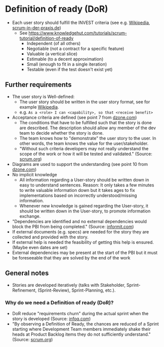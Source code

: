 # Definition of ready (DoR)
- Each user story should fulfill the INVEST criteria (see e.g. [Wikipedia](https://en.wikipedia.org/wiki/INVEST_(mnemonic)), [scrum-in-der-praxis.de](https://scrum-in-der-praxis.de/glossary/invest))
  - See https://www.knowledgehut.com/tutorials/scrum-tutorial/definition-of-ready
    - Independent (of all others)
    - Negotiable (not a contract for a specific feature)
    - Valuable (a vertical slice)
    - Estimable (to a decent approximation)
    - Small (enough to fit in a single iteration)
    - Testable (even if the test doesn't exist yet)

## Further requirements
- The user story is Well-defined:
  - The user story should be written in the user story format, see for example [Wikipedia](https://en.wikipedia.org/wiki/User_story#Principle).
  - e.g. `As a <role> I can <capability>, so that <receive benefit>`
- Acceptance criteria are defined (see point 7 from [dzone.com](https://dzone.com/articles/10-tips-for-writing-good-user-stories))
  - The conditions that have to be fulfilled such that the story is done are described. The description should allow any member of the dev team to decide whether the story is done.
  - The team knows how to "demonstrate" the user story to the user. In other words, the team knows the value for the user/stakeholder.
  - "Without such criteria developers may not really understand the scope of the work or how it will be tested and validated." (Source: [scrum.org](https://www.scrum.org/resources/blog/walking-through-definition-ready))
- Diagrams are used to support the understanding (see point 10 from [dzone.com](https://dzone.com/articles/10-tips-for-writing-good-user-stories))
- No implicit knowledge
  - All information regarding a User-story should be written down in easy to understand sentences. Reason: It only takes a few minutes to write valuable information down but it takes ages to fix implementations based on incorrectly understood/missing information.
   - Whenever new knowledge is gained regarding the User-story, it should be written down in the User-story, to promote information exchange.
 - "Dependencies are identified and no external dependencies would block the PBI from being completed." (Source: [informit.com](https://www.informit.com/articles/article.aspx?p=1928232&seqNum=5))
 - If external documents (e.g. specs) are needed for the story they are collected and provided with the story.
 - If external help is needed the feasibility of getting this help is ensured. (Maybe even dates are set)
  - External dependencies may be present at the start of the PBI but it must be foreseeable that they are solved by the end of the work


## General notes
- Stories are developed iteratively (talks with Stakeholder, Sprint-Refinement, (Sprint-Review), Sprint-Planning, etc.).

### Why do we need a Definition of ready (DoR)?
- DoR reduce "requirements churn" during the actual sprint when the story is developed (Source: [infoq.com](https://www.infoq.com/news/2014/06/using-definition-of-ready/))
- "By observing a Definition of Ready, the chances are reduced of a Sprint starting where Development Team members immediately shake their heads at Product Backlog items they do not sufficiently understand." (Source: [scrum.org](https://www.scrum.org/resources/blog/walking-through-definition-ready))
